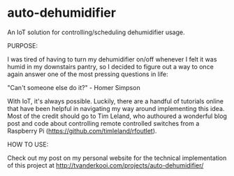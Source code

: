 # auto-dehumidifier
An IoT solution for controlling/scheduling dehumidifier usage.

PURPOSE:

I was tired of having to turn my dehumidifier on/off whenever I felt it was humid in my downstairs pantry, so I decided to figure out a way to once again answer one of the most pressing questions in life:

"Can't someone else do it?" 
    - Homer Simpson

With IoT, it's always possible. Luckily, there are a handful of tutorials online that have been helpful in navigating my way around implementing this idea. Most of the credit should go to Tim Leland, who authoured a wonderful blog post and code about controlling remote controlled switches from a Raspberry Pi (https://github.com/timleland/rfoutlet).

HOW TO USE:

Check out my post on my personal website for the technical implementation of this project at http://tvanderkooi.com/projects/auto-dehumidifier/
